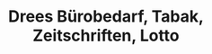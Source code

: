 ---
title: "Drees Bürobedarf, Tabak, Zeitschriften, Lotto"
url: /hude/drees-buerobedarf-tabak-zeitschriften-lotto/
shop: Schreibwaren
---
